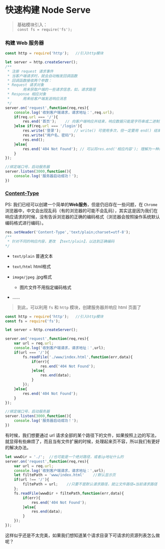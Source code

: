 # 快速构建 Node Serve

> 基础模块引入： <br>
  `const fs = require('fs');`
  
### 构建 Web 服务器 

```js
const http = require('http');   //引入http模块

let server = http.createServer();
/**
 * 注册 request 请求事件
 * 当客户端请求时，就会自动触发回调函数
 * 回调函数接收两个参数：
 * Request 请求对象
 *      用来获取户端的一些请求信息，如，请求路径
 * Response 相应对象
 *      用来给客户端发送响应消息 
 */
server.on('request',function(req,res){ 
    console.log('收到客户端请求，请求地址：',req.url);
    if(req.url === '/'){
        res.end('首页');    // 向客户端响应并结束，响应数据只能是字符串或二进制数据
    }else if(req.url === '/login'){
        res.write('登录');      // write() 可使用多次，但一定要用 end() 结束
        res.write("用户名、密码");
        res.end();
    }else{
        res.end('404 Not Found'); // 可以将res.end('相应内容'); 理解为一种简写方式
    }
});

//绑定端口号，启动服务器
server.listen(3000,function(){
    console.log('服务器启动成功！');
})
```

### [Content-Type](https://tool.oschina.net/commons)

PS: 我们已经可以创建一个简单的**Web服务**，但是仍旧存在一些问题，在 `Chrome` 浏览器中，中文会出现乱码（有的浏览器的可能不会乱码），其实这是因为我们在响应请求的时候，没有告诉浏览器的正确的编码格式（浏览器会按照操作系统默认编码格式进行编码）。

```js
res.setHeader('Content-Type','text/plain;charset=utf-8');
/**
 * 针对不同的响应内容，更改 【text/plain】，以达到正确编码
*/
```
- `text/plain`  普通文本

- `text/html`   html格式

- `image/jpeg`  .jpg格式

    - 图片文件不用指定编码格式

- ……

> 到此，可以利用 `fs` 和 `http` 模块，创建服务器并响应 html 页面了

```js
const http = require('http');   //引入http模块
const fs = require('fs');

let server = http.createServer();

server.on('request',function(req,res){ 
    var url = req.url;
    console.log('收到客户端请求，请求地址：',url);
    if(url === '/'){
        fs.readFile('./www/index.html',function(err,data){
            if(err){
                res.end('404 Not Found');
            }else{
                res.end(data);
            }
        });
    }else{
        res.end('404 Not Found');
    }
});

//绑定端口号，启动服务器
server.listen(3000,function(){
    console.log('服务器启动成功！');
})
```
有时候，我们想要通过 url 请求全部的某个路径下的文件，如果按照上边的写法，就显得有些麻烦了，而且当有文件扩展的时候，处理起来页不容，所以我们有更好的解决办法。

```js
let wwwDir = './';  //也可能是一个绝对路径，或者ip地址什么的
server.on('request',function(req,res){ 
    var url = req.url;
    console.log('收到客户端请求，请求地址：',url);
    let filtePath = 'www/index.html'    //默认显示页
    if(url !== '/'){
        filtePath = url;    //只要不是默认请求路径，就让文件路径=当前请求路径
    };
    fs.readFile(wwwDir + filtePath,function(err,data){
        if(err){
            res.end('404 Not Found');
        }else{
            res.end(data);
        }
    });
});
```

这样似乎还是不太完美，如果我们想知道某个请求目录下可请求的资源列表怎么做呢？